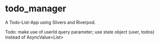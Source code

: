 # todo_manager

A Todo-List-App using Slivers and Riverpod.

Todo: make use of userId query parameter; use state object (user, todos) instead of AsyncValue<List<Todo>> 


